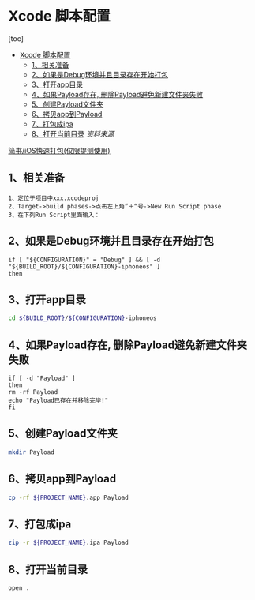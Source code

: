 # Xcode 脚本配置

[toc]
- [Xcode 脚本配置](#xcode-脚本配置)
  - [1、相关准备](#1相关准备)
  - [2、如果是Debug环境并且目录存在开始打包](#2如果是debug环境并且目录存在开始打包)
  - [3、打开app目录](#3打开app目录)
  - [4、如果Payload存在, 删除Payload避免新建文件夹失败](#4如果payload存在-删除payload避免新建文件夹失败)
  - [5、创建Payload文件夹](#5创建payload文件夹)
  - [6、拷贝app到Payload](#6拷贝app到payload)
  - [7、打包成ipa](#7打包成ipa)
  - [8、打开当前目录](#8打开当前目录)
*资料来源*

[简书/iOS快速打包(仅限提测使用)](https://www.jianshu.com/p/d1e7dd688df7)

## 1、相关准备

```
1、定位于项目中xxx.xcodeproj
2、Target->build phases->点击左上角”＋“号->New Run Script phase
3、在下列Run Script里面输入：
```

## 2、如果是Debug环境并且目录存在开始打包

```shell
if [ "${CONFIGURATION}" = "Debug" ] && [ -d "${BUILD_ROOT}/${CONFIGURATION}-iphoneos" ]
then
```

## 3、打开app目录

```bash
cd ${BUILD_ROOT}/${CONFIGURATION}-iphoneos
```

## 4、如果Payload存在, 删除Payload避免新建文件夹失败

```shell
if [ -d "Payload" ]
then
rm -rf Payload
echo "Payload已存在并移除完毕!"
fi
```

## 5、创建Payload文件夹

```bash
mkdir Payload
```

## 6、拷贝app到Payload

```bash
cp -rf ${PROJECT_NAME}.app Payload
```

## 7、打包成ipa

```bash
zip -r ${PROJECT_NAME}.ipa Payload
```

## 8、打开当前目录

```bash
open .
```



